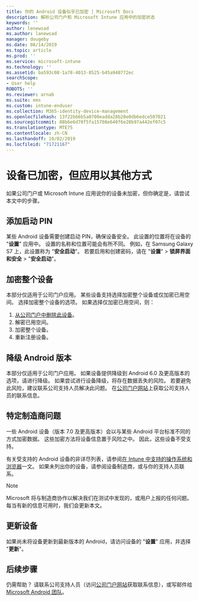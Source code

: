 ```yaml
---
title: 你的 Android 设备似乎已加密 | Microsoft Docs
description: 解析公司门户和 Microsoft Intune 应用中的加密状态
keywords: ''
author: lenewsad
ms.author: lanewsad
manager: dougeby
ms.date: 08/14/2019
ms.topic: article
ms.prod: ''
ms.service: microsoft-intune
ms.technology: ''
ms.assetid: ba593c08-1a78-4013-8525-b45a948772ec
searchScope:
- User help
ROBOTS: ''
ms.reviewer: arnab
ms.suite: ems
ms.custom: intune-enduser
ms.collection: M365-identity-device-management
ms.openlocfilehash: 13f22b66b5a0700eadda28b20e0db6edce507021
ms.sourcegitcommit: 88b6e6d70f5fa15708e640f6e20b97a442ef07c5
ms.translationtype: MTE75
ms.contentlocale: zh-CN
ms.lasthandoff: 10/02/2019
ms.locfileid: "71721167"
---
```

# <a name="device-encrypted-but-apps-say-otherwise"></a>设备已加密，但应用以其他方式

如果公司门户或 Microsoft Intune 应用说你的设备未加密，但你确定是，请尝试本文中的步骤。  

## <a name="add-a-startup-pin"></a>添加启动 PIN

某些 Android 设备需要创建启动 PIN，确保设备安全。 此设置的位置将在设备的 "**设置**" 应用中。 设置的名称和位置可能会有所不同。 例如，在 Samsung Galaxy S7 上，此设置称为 "**安全启动**"。 若要启用和创建密码，请在 "**设置**"  > **锁屏界面和安全** >  "**安全启动**"。  

## <a name="encrypt-the-entire-device"></a>加密整个设备

本部分仅适用于公司门户应用。 某些设备支持选择加密整个设备或仅加密已用空间。 选择加密整个设备的选项。 如果选择仅加密已用空间，则：

1. [从公司门户中删除此设备](unenroll-your-device-from-intune-android.md)。
2. 解密已用空间。  
3. 加密整个设备。  
4. 重新注册设备。  

## <a name="downgrade-your-version-of-android"></a>降级 Android 版本

本部分仅适用于公司门户应用。 如果设备提供降级到 Android 6.0 及更高版本的选项，请进行降级。 如果尝试进行设备降级，将存在数据丢失的风险。 若要避免此风险，建议联系公司支持人员解决此问题。 在[公司门户网站](https://go.microsoft.com/fwlink/?linkid=2010980)上获取公司支持人员的联系信息。  

## <a name="specific-manufacturer-issues"></a>特定制造商问题

一些 Android 设备（版本 7.0 及更高版本）会以与某些 Android 平台标准不同的方式加密数据。 这些加密方法将设备信息置于风险之中。 因此，这些设备不受支持。

有关受支持的 Android 设备的非详尽列表，请参阅[在 Intune 中支持的操作系统和浏览器](https://docs.microsoft.com/intune/fundamentals/supported-devices-browsers#supported-samsung-knox-standard-devices)一文。 如果未列出你的设备，请参阅设备制造商，或与你的支持人员联系。

> [!Note]
> Microsoft 将与制造商协作以解决我们在测试中发现的，或用户上报的任何问题。 每当有新的信息可用时，我们会更新本文。

## <a name="update-devices"></a>更新设备

如果尚未将设备更新到最新版本的 Android，请访问设备的 "**设置**" 应用，并选择 "**更新**"。  

## <a name="next-steps"></a>后续步骤

仍需帮助？ 请联系公司支持人员（访问[公司门户网站](https://go.microsoft.com/fwlink/?linkid=2010980)获取联系信息），或写邮件给 <a href="mailto:wintunedroidfbk@microsoft.com?subject=I'm having trouble with enrolling my Android device&body=Describe the issue you're experiencing here.">Microsoft Android 团队</a>。  
